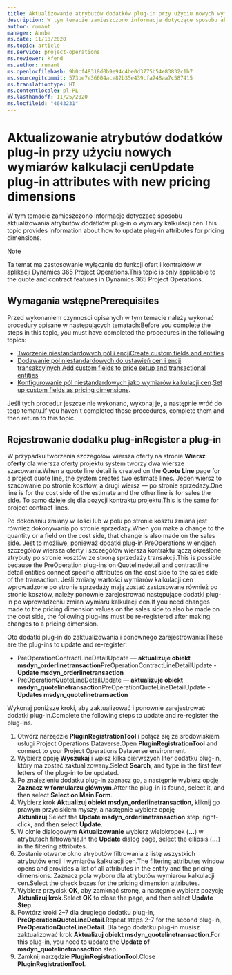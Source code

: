 ```yaml
---
title: Aktualizowanie atrybutów dodatków plug-in przy użyciu nowych wymiarów kalkulacji cen
description: W tym temacie zamieszczono informacje dotyczące sposobu aktualizowania atrybutów dodatków plug-in o wymiary kalkulacji cen.
author: rumant
manager: Annbe
ms.date: 11/18/2020
ms.topic: article
ms.service: project-operations
ms.reviewer: kfend
ms.author: rumant
ms.openlocfilehash: 9b0cf48318d0b9e94c4be0d3775b54e83832c1b7
ms.sourcegitcommit: 573be7e36604ace82b35e439cfa748aa7c587415
ms.translationtype: HT
ms.contentlocale: pl-PL
ms.lasthandoff: 11/25/2020
ms.locfileid: "4643231"
---
```

# <a name="update-plug-in-attributes-with-new-pricing-dimensions"></a><span data-ttu-id="d98a0-103">Aktualizowanie atrybutów dodatków plug-in przy użyciu nowych wymiarów kalkulacji cen</span><span class="sxs-lookup"><span data-stu-id="d98a0-103">Update plug-in attributes with new pricing dimensions</span></span>

<span data-ttu-id="d98a0-104">W tym temacie zamieszczono informacje dotyczące sposobu aktualizowania atrybutów dodatków plug-in o wymiary kalkulacji cen.</span><span class="sxs-lookup"><span data-stu-id="d98a0-104">This topic provides information about how to update plug-in attributes for pricing dimensions.</span></span>

> [!NOTE]
> <span data-ttu-id="d98a0-105">Ta temat ma zastosowanie wyłącznie do funkcji ofert i kontraktów w aplikacji Dynamics 365 Project Operations.</span><span class="sxs-lookup"><span data-stu-id="d98a0-105">This topic is only applicable to the quote and contract features in Dynamics 365 Project Operations.</span></span>

## <a name="prerequisites"></a><span data-ttu-id="d98a0-106">Wymagania wstępne</span><span class="sxs-lookup"><span data-stu-id="d98a0-106">Prerequisites</span></span>
<span data-ttu-id="d98a0-107">Przed wykonaniem czynności opisanych w tym temacie należy wykonać procedury opisane w następujących tematach:</span><span class="sxs-lookup"><span data-stu-id="d98a0-107">Before you complete the steps in this topic, you must have completed the procedures in the following topics:</span></span>

  - [<span data-ttu-id="d98a0-108">Tworzenie niestandardowych pól i encji</span><span class="sxs-lookup"><span data-stu-id="d98a0-108">Create custom fields and entities</span></span>](create-custom-fields-entities-pricing-dimensions.md) 
  - [<span data-ttu-id="d98a0-109">Dodawanie pól niestandardowych do ustawień cen i encji transakcyjnych </span><span class="sxs-lookup"><span data-stu-id="d98a0-109">Add custom fields to price setup and transactional entities</span></span>](add-custom-fields-price-setup-transactional-entities.md)
  - <span data-ttu-id="d98a0-110">[Konfigurowanie pól niestandardowych jako wymiarów kalkulacji cen](set-up-custom-fields-pricing-dimensions.md).</span><span class="sxs-lookup"><span data-stu-id="d98a0-110">[Set up custom fields as pricing dimensions](set-up-custom-fields-pricing-dimensions.md).</span></span> 
  
<span data-ttu-id="d98a0-111">Jeśli tych procedur jeszcze nie wykonano, wykonaj je, a następnie wróć do tego tematu.</span><span class="sxs-lookup"><span data-stu-id="d98a0-111">If you haven't completed those procedures, complete them and then return to this topic.</span></span>

## <a name="register-a-plug-in"></a><span data-ttu-id="d98a0-112">Rejestrowanie dodatku plug-in</span><span class="sxs-lookup"><span data-stu-id="d98a0-112">Register a plug-in</span></span>
<span data-ttu-id="d98a0-113">W przypadku tworzenia szczegółów wiersza oferty na stronie **Wiersz oferty** dla wiersza oferty projektu system tworzy dwa wiersze szacowania.</span><span class="sxs-lookup"><span data-stu-id="d98a0-113">When a quote line detail is created on the **Quote Line** page for a project quote line, the system creates two estimate lines.</span></span> <span data-ttu-id="d98a0-114">Jeden wiersz to szacowanie po stronie kosztów, a drugi wiersz — po stronie sprzedaży.</span><span class="sxs-lookup"><span data-stu-id="d98a0-114">One line is for the cost side of the estimate and the other line is for sales the side.</span></span> <span data-ttu-id="d98a0-115">To samo dzieje się dla pozycji kontraktu projektu.</span><span class="sxs-lookup"><span data-stu-id="d98a0-115">This is the same  for project contract lines.</span></span>

<span data-ttu-id="d98a0-116">Po dokonaniu zmiany w ilości lub w polu po stronie kosztu zmiana jest również dokonywania po stronie sprzedaży.</span><span class="sxs-lookup"><span data-stu-id="d98a0-116">When you make a change to the quantity or a field on the cost side, that change is also made on the sales side.</span></span> <span data-ttu-id="d98a0-117">Jest to możliwe, ponieważ dodatki plug-in PreOperations w encjach szczegółów wiersza oferty i szczegółów wiersza kontraktu łączą określone atrybuty po stronie kosztów ze stroną sprzedaży transakcji.</span><span class="sxs-lookup"><span data-stu-id="d98a0-117">This is possible because the PreOperation plug-ins on Quotelinedetail and contractline detail entities connect specific attributes on the cost side to the sales side of the transaction.</span></span> <span data-ttu-id="d98a0-118">Jeśli zmiany wartości wymiarów kalkulacji cen wprowadzone po stronie sprzedaży mają zostać zastosowane również po stronie kosztów, należy ponownie zarejestrować następujące dodatki plug-in po wprowadzeniu zmian wymiaru kalkulacji cen.</span><span class="sxs-lookup"><span data-stu-id="d98a0-118">If you need changes made to the pricing dimension values on the sales side to also be made on the cost side, the following plug-ins must be re-registered after making changes to a pricing dimension.</span></span>

<span data-ttu-id="d98a0-119">Oto dodatki plug-in do zaktualizowania i ponownego zarejestrowania:</span><span class="sxs-lookup"><span data-stu-id="d98a0-119">These are the plug-ins to update and re-register:</span></span>

- <span data-ttu-id="d98a0-120">PreOperationContractLineDetailUpdate — **aktualizuje obiekt msdyn_orderlinetransaction**</span><span class="sxs-lookup"><span data-stu-id="d98a0-120">PreOperationContractLineDetailUpdate - **Update msdyn_orderlinetransaction**</span></span>
- <span data-ttu-id="d98a0-121">PreOperationQuoteLineDetailUpdate — **aktualizuje obiekt msdyn_quotelinetransaction**</span><span class="sxs-lookup"><span data-stu-id="d98a0-121">PreOperationQuoteLineDetailUpdate - **Updates msdyn_quotelinetransaction**</span></span>

<span data-ttu-id="d98a0-122">Wykonaj poniższe kroki, aby zaktualizować i ponownie zarejestrować dodatki plug-in.</span><span class="sxs-lookup"><span data-stu-id="d98a0-122">Complete the following steps to update and re-register the plug-ins.</span></span>

1. <span data-ttu-id="d98a0-123">Otwórz narzędzie **PluginRegistrationTool** i połącz się ze środowiskiem usługi Project Operations Dataverse.</span><span class="sxs-lookup"><span data-stu-id="d98a0-123">Open **PluginRegistrationTool** and connect to your Project Operations Dataverse environment.</span></span>
2. <span data-ttu-id="d98a0-124">Wybierz opcję **Wyszukaj** i wpisz kilka pierwszych liter dodatku plug-in, który ma zostać zaktualizowany.</span><span class="sxs-lookup"><span data-stu-id="d98a0-124">Select **Search**, and type in the first few letters of the plug-in to be updated.</span></span>
3. <span data-ttu-id="d98a0-125">Po znalezieniu dodatku plug-in zaznacz go, a następnie wybierz opcję **Zaznacz w formularzu głównym**.</span><span class="sxs-lookup"><span data-stu-id="d98a0-125">After the plug-in is found, select it, and then select **Select on Main Form**.</span></span>
4. <span data-ttu-id="d98a0-126">Wybierz krok **Aktualizuj obiekt msdyn_orderlinetransaction**, kliknij go prawym przyciskiem myszy, a następnie wybierz opcję **Aktualizuj**.</span><span class="sxs-lookup"><span data-stu-id="d98a0-126">Select the **Update msdyn_orderlinetransaction** step, right-click, and then select **Update**.</span></span>
5. <span data-ttu-id="d98a0-127">W oknie dialogowym **Aktualizowanie** wybierz wielokropek (**...**) w atrybutach filtrowania.</span><span class="sxs-lookup"><span data-stu-id="d98a0-127">In the **Update** dialog page, select the ellipsis (**...**) in the filtering attributes.</span></span>
6. <span data-ttu-id="d98a0-128">Zostanie otwarte okno atrybutów filtrowania z listę wszystkich atrybutów encji i wymiarów kalkulacji cen.</span><span class="sxs-lookup"><span data-stu-id="d98a0-128">The filtering attributes window opens and provides a list of all attributes in the entity and the pricing dimensions.</span></span> <span data-ttu-id="d98a0-129">Zaznacz pola wyboru dla atrybutów wymiarów kalkulacji cen.</span><span class="sxs-lookup"><span data-stu-id="d98a0-129">Select the check boxes for the pricing dimension attributes.</span></span>
7. <span data-ttu-id="d98a0-130">Wybierz przycisk **OK**, aby zamknąć stronę, a następnie wybierz pozycję **Aktualizuj krok**.</span><span class="sxs-lookup"><span data-stu-id="d98a0-130">Select **OK** to close the page, and then select **Update Step**.</span></span>
8. <span data-ttu-id="d98a0-131">Powtórz kroki 2–7 dla drugiego dodatku plug-in, **PreOperationQuoteLineDetail**.</span><span class="sxs-lookup"><span data-stu-id="d98a0-131">Repeat steps 2-7 for the second plug-in, **PreOperationQuoteLineDetail**.</span></span> <span data-ttu-id="d98a0-132">Dla tego dodatku plug-in musisz zaktualizować krok **Aktualizuj obiekt msdyn_quotelinetransaction**.</span><span class="sxs-lookup"><span data-stu-id="d98a0-132">For this plug-in, you need to update the **Update of msdyn_quotelinetransaction** step.</span></span>
9. <span data-ttu-id="d98a0-133">Zamknij narzędzie **PluginRegistrationTool**.</span><span class="sxs-lookup"><span data-stu-id="d98a0-133">Close **PluginRegistrationTool**.</span></span>
